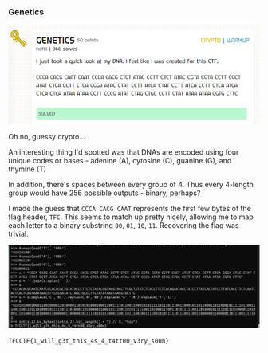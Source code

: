 ### Genetics
![alt text](image-2.png)

Oh no, guessy crypto...

An interesting thing I'd spotted was that DNAs are encoded using four unique codes or bases - adenine (A), cytosine (C), guanine (G), and thymine (T)

In addition, there's spaces between every group of 4. Thus every 4-length group would have 256 possible outputs - binary, perhaps?

I made the guess that `CCCA CACG CAAT` represents the first few bytes of the flag header, `TFC`. This seems to match up pretty nicely, allowing me to map each letter to a binary substring `00`, `01`, `10`, `11`. Recovering the flag was trivial.

![alt text](image-3.png)

`TFCCTF{1_w1ll_g3t_th1s_4s_4_t4tt00_V3ry_s00n}`